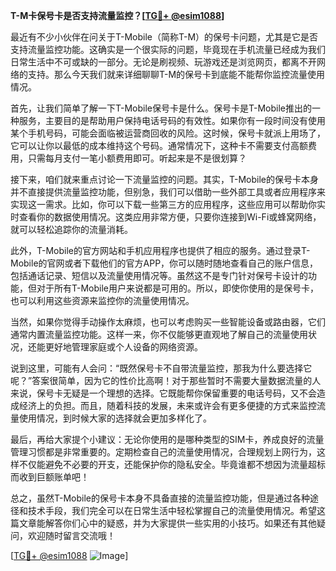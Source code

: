 **T-M卡保号卡是否支持流量监控？[[TG💪+ @esim1088](https://t.me/s/esim1088)]**

最近有不少小伙伴在问关于T-Mobile（简称T-M）的保号卡问题，尤其是它是否支持流量监控功能。这确实是一个很实际的问题，毕竟现在手机流量已经成为我们日常生活中不可或缺的一部分。无论是刷视频、玩游戏还是浏览网页，都离不开网络的支持。那么今天我们就来详细聊聊T-M的保号卡到底能不能帮你监控流量使用情况。

首先，让我们简单了解一下T-Mobile保号卡是什么。保号卡是T-Mobile推出的一种服务，主要目的是帮助用户保持电话号码的有效性。如果你有一段时间没有使用某个手机号码，可能会面临被运营商回收的风险。这时候，保号卡就派上用场了，它可以让你以最低的成本维持这个号码。通常情况下，这种卡不需要支付高额费用，只需每月支付一笔小额费用即可。听起来是不是很划算？

接下来，咱们就来重点讨论一下流量监控的问题。其实，T-Mobile的保号卡本身并不直接提供流量监控功能，但别急，我们可以借助一些外部工具或者应用程序来实现这一需求。比如，你可以下载一些第三方的应用程序，这些应用可以帮助你实时查看你的数据使用情况。这类应用非常方便，只要你连接到Wi-Fi或蜂窝网络，就可以轻松追踪你的流量消耗。

此外，T-Mobile的官方网站和手机应用程序也提供了相应的服务。通过登录T-Mobile的官网或者下载他们的官方APP，你可以随时随地查看自己的账户信息，包括通话记录、短信以及流量使用情况等。虽然这不是专门针对保号卡设计的功能，但对于所有T-Mobile用户来说都是可用的。所以，即使你使用的是保号卡，也可以利用这些资源来监控你的流量使用情况。

当然，如果你觉得手动操作太麻烦，也可以考虑购买一些智能设备或路由器，它们通常内置流量监控功能。这样一来，你不仅能够更直观地了解自己的流量使用状况，还能更好地管理家庭或个人设备的网络资源。

说到这里，可能有人会问：“既然保号卡不自带流量监控，那我为什么要选择它呢？”答案很简单，因为它的性价比高啊！对于那些暂时不需要大量数据流量的人来说，保号卡无疑是一个理想的选择。它既能帮你保留重要的电话号码，又不会造成经济上的负担。而且，随着科技的发展，未来或许会有更多便捷的方式来监控流量使用情况，到时候大家的选择就会更加多样化了。

最后，再给大家提个小建议：无论你使用的是哪种类型的SIM卡，养成良好的流量管理习惯都是非常重要的。定期检查自己的流量使用情况，合理规划上网行为，这样不仅能避免不必要的开支，还能保护你的隐私安全。毕竟谁都不想因为流量超标而收到巨额账单吧！

总之，虽然T-Mobile的保号卡本身不具备直接的流量监控功能，但是通过各种途径和技术手段，我们完全可以在日常生活中轻松掌握自己的流量使用情况。希望这篇文章能解答你们心中的疑惑，并为大家提供一些实用的小技巧。如果还有其他疑问，欢迎随时留言交流哦！

[[TG💪+ @esim1088](https://t.me/s/esim1088) ![Image](https://i.postimg.cc/4NQfJmqS/Snipaste-2025-05-13-00-14-12.png)]